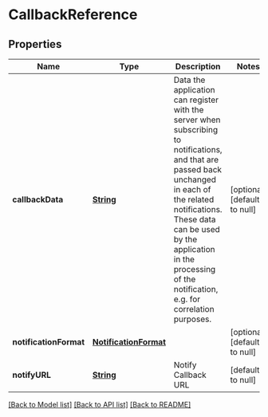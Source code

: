 # CallbackReference
## Properties

Name | Type | Description | Notes
------------ | ------------- | ------------- | -------------
**callbackData** | [**String**](string.md) | Data the application can register with the server when subscribing to notifications, and that are passed back unchanged in each of the related notifications. These data can be used by the application in the processing of the notification, e.g. for correlation purposes. | [optional] [default to null]
**notificationFormat** | [**NotificationFormat**](NotificationFormat.md) |  | [optional] [default to null]
**notifyURL** | [**String**](string.md) | Notify Callback URL | [default to null]

[[Back to Model list]](../README.md#documentation-for-models) [[Back to API list]](../README.md#documentation-for-api-endpoints) [[Back to README]](../README.md)

